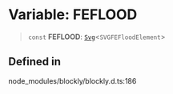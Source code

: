# Variable: FEFLOOD

> `const` **FEFLOOD**: [`Svg`](../index.md)\<`SVGFEFloodElement`\>

## Defined in

node_modules/blockly/blockly.d.ts:186
